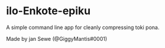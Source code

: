 # ilo-Enkote-epiku
A simple command line app for cleanly compressing toki pona.

Made by jan Sewe (@GiggyMantis#0001)
